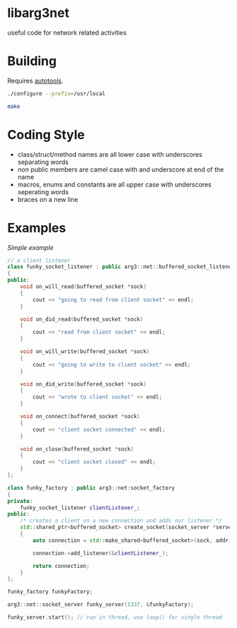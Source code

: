libarg3net
==========

useful code for network related activities


Building
========

Requires [autotools](http://en.wikipedia.org/wiki/GNU_build_system).

```bash
./configure --prefix=/usr/local

make
```

Coding Style
============

- class/struct/method names are all lower case with underscores separating words
- non public members are camel case with and underscore at end of the name
- macros, enums and constants are all upper case with underscores seperating words
- braces on a new line


Examples
========

*Simple example*

```c++
// a client listener
class funky_socket_listener : public arg3::net::buffered_socket_listener
{
public:
    void on_will_read(buffered_socket *sock) 
    {
    	cout << "going to read from client socket" << endl;
	}

    void on_did_read(buffered_socket *sock) 
    {
    	cout << "read from client socket" << endl;
    }

    void on_will_write(buffered_socket *sock) 
    {
    	cout << "going to write to client socket" << endl;
    }

    void on_did_write(buffered_socket *sock)
    {
    	cout << "wrote to client socket" << endl;
    }

    void on_connect(buffered_socket *sock) 
    {
    	cout << "client socket connected" << endl;
    }

    void on_close(buffered_socket *sock) 
    {
    	cout << "client socket closed" << endl;
    }
};

class funky_factory : public arg3::net:socket_factory
{
private:
	funky_socket_listener clientListener_;
public:
    /* creates a client on a new connection and adds our listener */
    std::shared_ptr<buffered_socket> create_socket(socket_server *server, SOCKET sock, const sockaddr_in &addr) 
    {
    	auto connection = std::make_shared<buffered_socket>(sock, addr);

    	connection->add_listener(&clientListener_);

    	return connection;
	}
};

funky_factory funkyFactory;

arg3::net::socket_server funky_server(1337, &funkyFactory);

funky_server.start(); // run in thread, use loop() for single thread
```

